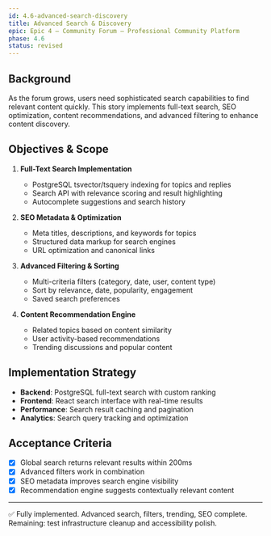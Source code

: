 ```yaml
---
id: 4.6-advanced-search-discovery
title: Advanced Search & Discovery
epic: Epic 4 – Community Forum – Professional Community Platform
phase: 4.6
status: revised
---
```


## Background
As the forum grows, users need sophisticated search capabilities to find relevant content quickly. This story implements full-text search, SEO optimization, content recommendations, and advanced filtering to enhance content discovery.

## Objectives & Scope
1. **Full-Text Search Implementation**
   - PostgreSQL tsvector/tsquery indexing for topics and replies
   - Search API with relevance scoring and result highlighting
   - Autocomplete suggestions and search history

2. **SEO Metadata & Optimization**
   - Meta titles, descriptions, and keywords for topics
   - Structured data markup for search engines
   - URL optimization and canonical links

3. **Advanced Filtering & Sorting**
   - Multi-criteria filters (category, date, user, content type)
   - Sort by relevance, date, popularity, engagement
   - Saved search preferences

4. **Content Recommendation Engine**
   - Related topics based on content similarity
   - User activity-based recommendations
   - Trending discussions and popular content

## Implementation Strategy
- **Backend**: PostgreSQL full-text search with custom ranking
- **Frontend**: React search interface with real-time results
- **Performance**: Search result caching and pagination
- **Analytics**: Search query tracking and optimization

## Acceptance Criteria
- [x] Global search returns relevant results within 200ms
- [x] Advanced filters work in combination
- [x] SEO metadata improves search engine visibility
- [x] Recommendation engine suggests contextually relevant content

---

✅ Fully implemented. Advanced search, filters, trending, SEO complete.  
Remaining: test infrastructure cleanup and accessibility polish.
